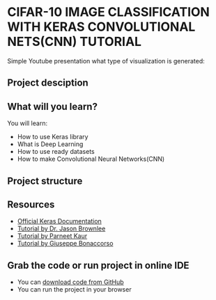 # CIFAR-10 IMAGE CLASSIFICATION WITH KERAS CONVOLUTIONAL NETS(CNN) TUTORIAL



Simple Youtube presentation what type of visualization is generated:

## Project desciption



## What will you learn?


You will learn:

* How to use Keras library
* What is Deep Learning
* How to use ready datasets
* How to make Convolutional Neural Networks(CNN)


## Project structure



## Resources

* [Official Keras Documentation](https://keras.io/)
* [Tutorial by Dr. Jason Brownlee](http://machinelearningmastery.com/object-recognition-convolutional-neural-networks-keras-deep-learning-library/)
* [Tutorial by Parneet Kaur](http://parneetk.github.io/blog/cnn-cifar10/)
* [Tutorial by Giuseppe Bonaccorso](https://www.bonaccorso.eu/2016/08/06/cifar-10-image-classification-with-keras-convnet/)


## Grab the code or run project in online IDE
* You can [download code from GitHub](https://github.com/simongeek/KerasT)
* You can run the project in your browser
